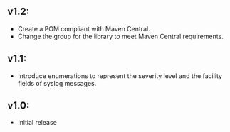 ## v1.2:

* Create a POM compliant with Maven Central.
* Change the group for the library to meet Maven Central requirements.

## v1.1:

* Introduce enumerations to represent the severity level and the facility fields of syslog messages.

## v1.0:

* Initial release
